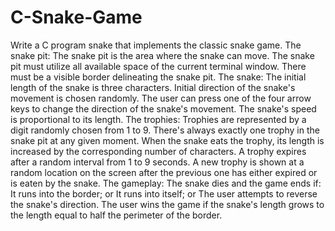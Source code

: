 # C-Snake-Game
Write a C program snake that implements the classic snake game.
The snake pit:
The snake pit is the area where the snake can move.
The snake pit must utilize all available space of the current terminal window.
There must be a visible border delineating the snake pit.
The snake:
The initial length of the snake is three characters.
Initial direction of the snake's movement is chosen randomly.
The user can press one of the four arrow keys to change the direction of the snake's movement.
The snake's speed is proportional to its length.
The trophies:
Trophies are represented by a digit randomly chosen from 1 to 9.
There's always exactly one trophy in the snake pit at any given moment.
When the snake eats the trophy, its length is increased by the corresponding number of characters.
A trophy expires after a random interval from 1 to 9 seconds.
A new trophy is shown at a random location on the screen after the previous one has either expired or is eaten by the snake.
The gameplay:
The snake dies and the game ends if:
It runs into the border; or
It runs into itself; or
The user attempts to reverse the snake's direction.
The user wins the game if the snake's length grows to the length equal to half the perimeter of the border.
